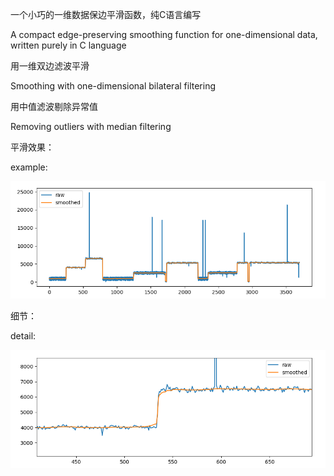 一个小巧的一维数据保边平滑函数，纯C语言编写

A compact edge-preserving smoothing function for one-dimensional data, written purely in C language

用一维双边滤波平滑

Smoothing with one-dimensional bilateral filtering

用中值滤波剔除异常值

Removing outliers with median filtering

平滑效果：

example:

![smoothed](./smoothed.png)

细节：

detail:

![detail](./detail.png)